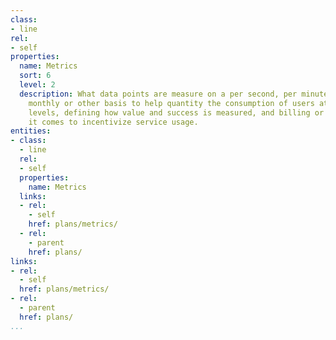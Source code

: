 ```yaml
---
class:
- line
rel:
- self
properties:
  name: Metrics
  sort: 6
  level: 2
  description: What data points are measure on a per second, per minute, daily, weekly,
    monthly or other basis to help quantity the consumption of users at all access
    levels, defining how value and success is measured, and billing or paying when
    it comes to incentivize service usage.
entities:
- class:
  - line
  rel:
  - self
  properties:
    name: Metrics
  links:
  - rel:
    - self
    href: plans/metrics/
  - rel:
    - parent
    href: plans/
links:
- rel:
  - self
  href: plans/metrics/
- rel:
  - parent
  href: plans/
...
```

